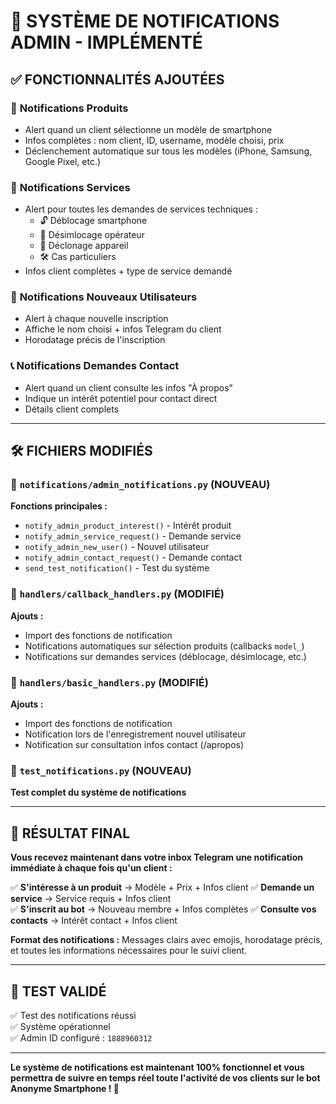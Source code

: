 # 🔔 SYSTÈME DE NOTIFICATIONS ADMIN - IMPLÉMENTÉ

## ✅ FONCTIONNALITÉS AJOUTÉES

### 📱 **Notifications Produits**
- Alert quand un client sélectionne un modèle de smartphone
- Infos complètes : nom client, ID, username, modèle choisi, prix
- Déclenchement automatique sur tous les modèles (iPhone, Samsung, Google Pixel, etc.)

### 🔧 **Notifications Services**
- Alert pour toutes les demandes de services techniques :
  - 🔓 Déblocage smartphone
  - 📱 Désimlocage opérateur 
  - 🔄 Déclonage appareil
  - 🛠️ Cas particuliers
- Infos client complètes + type de service demandé

### 👋 **Notifications Nouveaux Utilisateurs**
- Alert à chaque nouvelle inscription
- Affiche le nom choisi + infos Telegram du client
- Horodatage précis de l'inscription

### 📞 **Notifications Demandes Contact**
- Alert quand un client consulte les infos "À propos"
- Indique un intérêt potentiel pour contact direct
- Détails client complets

---

## 🛠️ **FICHIERS MODIFIÉS**

### 📄 `notifications/admin_notifications.py` (NOUVEAU)
**Fonctions principales :**
- `notify_admin_product_interest()` - Intérêt produit
- `notify_admin_service_request()` - Demande service
- `notify_admin_new_user()` - Nouvel utilisateur
- `notify_admin_contact_request()` - Demande contact
- `send_test_notification()` - Test du système

### 📄 `handlers/callback_handlers.py` (MODIFIÉ)
**Ajouts :**
- Import des fonctions de notification
- Notifications automatiques sur sélection produits (callbacks `model_`)
- Notifications sur demandes services (déblocage, désimlocage, etc.)

### 📄 `handlers/basic_handlers.py` (MODIFIÉ)
**Ajouts :**
- Import des fonctions de notification
- Notification lors de l'enregistrement nouvel utilisateur
- Notification sur consultation infos contact (/apropos)

### 📄 `test_notifications.py` (NOUVEAU)
**Test complet du système de notifications**

---

## 🎯 **RÉSULTAT FINAL**

**Vous recevez maintenant dans votre inbox Telegram une notification immédiate à chaque fois qu'un client :**

✅ **S'intéresse à un produit** → Modèle + Prix + Infos client
✅ **Demande un service** → Service requis + Infos client  
✅ **S'inscrit au bot** → Nouveau membre + Infos complètes
✅ **Consulte vos contacts** → Intérêt contact + Infos client

**Format des notifications :** Messages clairs avec emojis, horodatage précis, et toutes les informations nécessaires pour le suivi client.

---

## 🧪 **TEST VALIDÉ**
✅ Test des notifications réussi  
✅ Système opérationnel  
✅ Admin ID configuré : `1888960312`

---

**Le système de notifications est maintenant 100% fonctionnel et vous permettra de suivre en temps réel toute l'activité de vos clients sur le bot Anonyme Smartphone ! 🚀**
